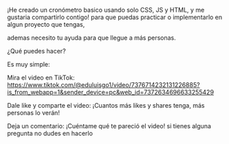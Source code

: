 ¡He creado un cronómetro basico usando solo CSS, JS y HTML, y me gustaria compartirlo contigo! para que puedas practicar o implementarlo en algun proyecto que tengas,

ademas necesito tu ayuda para que llegue a más personas.

¿Qué puedes hacer?

Es muy simple:

Mira el video en TikTok: https://www.tiktok.com/@eduluisgo1/video/7376714232131226885?is_from_webapp=1&sender_device=pc&web_id=7372634696633255429

Dale like y comparte el video: ¡Cuantos más likes y shares tenga, más personas lo verán!


Deja un comentario: ¡Cuéntame qué te pareció el video! si tienes alguna pregunta no dudes en hacerlo
